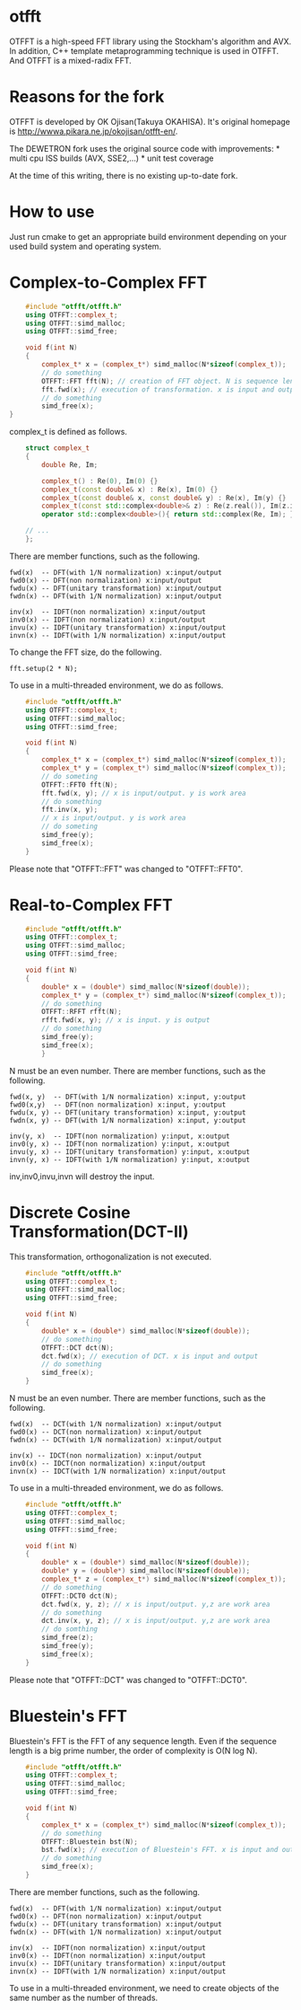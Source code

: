 # otfft
OTFFT is a high-speed FFT library using the Stockham's
algorithm and AVX.  In addition, C++ template metaprogramming
technique is used in OTFFT. And OTFFT is a mixed-radix FFT.

# Reasons for the fork
OTFFT is developed by OK Ojisan(Takuya OKAHISA). It's original
homepage is http://wwwa.pikara.ne.jp/okojisan/otfft-en/.

The DEWETRON fork uses the original source code with improvements: *
multi cpu ISS builds (AVX, SSE2,...)  * unit test coverage

At the time of this writing, there is no existing up-to-date fork.

# How to use
Just run cmake to get an appropriate build environment
depending on your used build system and operating system.


# Complex-to-Complex FFT
``` c++
    #include "otfft/otfft.h"
    using OTFFT::complex_t;
    using OTFFT::simd_malloc;
    using OTFFT::simd_free;

    void f(int N)
    {
        complex_t* x = (complex_t*) simd_malloc(N*sizeof(complex_t));
        // do something
        OTFFT::FFT fft(N); // creation of FFT object. N is sequence length.
        fft.fwd(x); // execution of transformation. x is input and output
        // do something
        simd_free(x);
}
```

complex_t is defined as follows.

``` c++
    struct complex_t
    {
        double Re, Im;

        complex_t() : Re(0), Im(0) {}
        complex_t(const double& x) : Re(x), Im(0) {}
        complex_t(const double& x, const double& y) : Re(x), Im(y) {}
        complex_t(const std::complex<double>& z) : Re(z.real()), Im(z.imag()) {}
        operator std::complex<double>(){ return std::complex(Re, Im); }

    // ...
    };
```

There are member functions, such as the following.

    fwd(x)  -- DFT(with 1/N normalization) x:input/output
    fwd0(x) -- DFT(non normalization) x:input/output
    fwdu(x) -- DFT(unitary transformation) x:input/output
    fwdn(x) -- DFT(with 1/N normalization) x:input/output

    inv(x)  -- IDFT(non normalization) x:input/output
    inv0(x) -- IDFT(non normalization) x:input/output
    invu(x) -- IDFT(unitary transformation) x:input/output
    invn(x) -- IDFT(with 1/N normalization) x:input/output

To change the FFT size, do the following.

    fft.setup(2 * N);

To use in a multi-threaded environment, we do as follows.

``` c++
    #include "otfft/otfft.h"
    using OTFFT::complex_t;
    using OTFFT::simd_malloc;
    using OTFFT::simd_free;

    void f(int N)
    {
        complex_t* x = (complex_t*) simd_malloc(N*sizeof(complex_t));
        complex_t* y = (complex_t*) simd_malloc(N*sizeof(complex_t));
        // do someting
        OTFFT::FFT0 fft(N);
        fft.fwd(x, y); // x is input/output. y is work area
        // do something
        fft.inv(x, y);
        // x is input/output. y is work area
        // do someting
        simd_free(y);
        simd_free(x);
    }
```

Please note that "OTFFT::FFT" was changed to "OTFFT::FFT0".

# Real-to-Complex FFT
``` c++
    #include "otfft/otfft.h"
    using OTFFT::complex_t;
    using OTFFT::simd_malloc;
    using OTFFT::simd_free;

    void f(int N)
    {
        double* x = (double*) simd_malloc(N*sizeof(double));
        complex_t* y = (complex_t*) simd_malloc(N*sizeof(complex_t));
        // do something
        OTFFT::RFFT rfft(N);
        rfft.fwd(x, y); // x is input. y is output
        // do something
        simd_free(y);
        simd_free(x);
        }
```

N must be an even number. There are member functions, such as the
following.

    fwd(x, y)  -- DFT(with 1/N normalization) x:input, y:output
    fwd0(x,y)  -- DFT(non normalization) x:input, y:output
    fwdu(x, y) -- DFT(unitary transformation) x:input, y:output
    fwdn(x, y) -- DFT(with 1/N normalization) x:input, y:output

    inv(y, x)  -- IDFT(non normalization) y:input, x:output
    inv0(y, x) -- IDFT(non normalization) y:input, x:output
    invu(y, x) -- IDFT(unitary transformation) y:input, x:output
    invn(y, x) -- IDFT(with 1/N normalization) y:input, x:output

inv,inv0,invu,invn will destroy the input.


# Discrete Cosine Transformation(DCT-II)

This transformation, orthogonalization is not executed.
``` c++
    #include "otfft/otfft.h"
    using OTFFT::complex_t;
    using OTFFT::simd_malloc;
    using OTFFT::simd_free;

    void f(int N)
    {
        double* x = (double*) simd_malloc(N*sizeof(double));
        // do something
        OTFFT::DCT dct(N);
        dct.fwd(x); // execution of DCT. x is input and output
        // do something
        simd_free(x);
    }
```

N must be an even number. There are member functions, such as the
following.

    fwd(x)  -- DCT(with 1/N normalization) x:input/output
    fwd0(x) -- DCT(non normalization) x:input/output
    fwdn(x) -- DCT(with 1/N normalization) x:input/output

    inv(x) -- IDCT(non normalization) x:input/output
    inv0(x) -- IDCT(non normalization) x:input/output
    invn(x) -- IDCT(with 1/N normalization) x:input/output

To use in a multi-threaded environment, we do as follows.

``` c++
    #include "otfft/otfft.h"
    using OTFFT::complex_t;
    using OTFFT::simd_malloc;
    using OTFFT::simd_free;

    void f(int N)
    {
        double* x = (double*) simd_malloc(N*sizeof(double));
        double* y = (double*) simd_malloc(N*sizeof(double));
        complex_t* z = (complex_t*) simd_malloc(N*sizeof(complex_t));
        // do something
        OTFFT::DCT0 dct(N);
        dct.fwd(x, y, z); // x is input/output. y,z are work area
        // do something
        dct.inv(x, y, z); // x is input/output. y,z are work area
        // do somthing
        simd_free(z);
        simd_free(y);
        simd_free(x);
    }
```

Please note that "OTFFT::DCT" was changed to "OTFFT::DCT0".

# Bluestein's FFT

Bluestein's FFT is the FFT of any sequence length. Even if the
sequence length is a big prime number, the order of complexity is O(N
log N).
``` c++
    #include "otfft/otfft.h"
    using OTFFT::complex_t;
    using OTFFT::simd_malloc;
    using OTFFT::simd_free;

    void f(int N)
    {
        complex_t* x = (complex_t*) simd_malloc(N*sizeof(complex_t));
        // do something
        OTFFT::Bluestein bst(N);
        bst.fwd(x); // execution of Bluestein's FFT. x is input and output
        // do something
        simd_free(x);
    }
```

There are member functions, such as the following.

    fwd(x)  -- DFT(with 1/N normalization) x:input/output
    fwd0(x) -- DFT(non normalization) x:input/output
    fwdu(x) -- DFT(unitary transformation) x:input/output
    fwdn(x) -- DFT(with 1/N normalization) x:input/output

    inv(x)  -- IDFT(non normalization) x:input/output
    inv0(x) -- IDFT(non normalization) x:input/output
    invu(x) -- IDFT(unitary transformation) x:input/output
    invn(x) -- IDFT(with 1/N normalization) x:input/output

To use in a multi-threaded environment, we need to create objects of
the same number as the number of threads.
